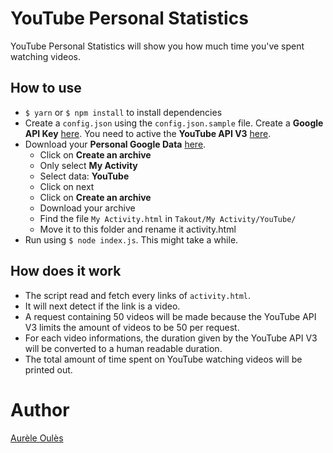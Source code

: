 # YouTube Personal Statistics
YouTube Personal Statistics will show you how much time you've spent watching videos.

## How to use
* `$ yarn` or `$ npm install` to install dependencies
* Create a `config.json` using the `config.json.sample` file. Create a **Google API Key** [here](https://console.developers.google.com/apis/dashboard). You need to active the **YouTube API V3** [here](https://console.developers.google.com/apis/library).
* Download your **Personal Google Data** [here](https://takeout.google.com/settings/takeout/downloads).
    - Click on **Create an archive**
    - Only select **My Activity**
    - Select data: **YouTube**
    - Click on next
    - Click on **Create an archive**
    - Download your archive
    - Find the file `My Activity.html` in `Takout/My Activity/YouTube/`
    - Move it to this folder and rename it activity.html
* Run using `$ node index.js`. This might take a while.

## How does it work
* The script read and fetch every links of `activity.html`.
* It will next detect if the link is a video.
* A request containing 50 videos will be made because the YouTube API V3 limits the amount of videos to be 50 per request.
* For each video informations, the duration given by the YouTube API V3 will be converted to a human readable duration.
* The total amount of time spent on YouTube watching videos will be printed out.

# Author
[Aurèle Oulès](http://aurele.oules.com)